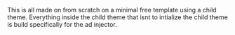 This is all made on from scratch on a minimal free template using a child theme. Everything inside the child theme that isnt to intialize the child theme is build specifically for the ad injector.